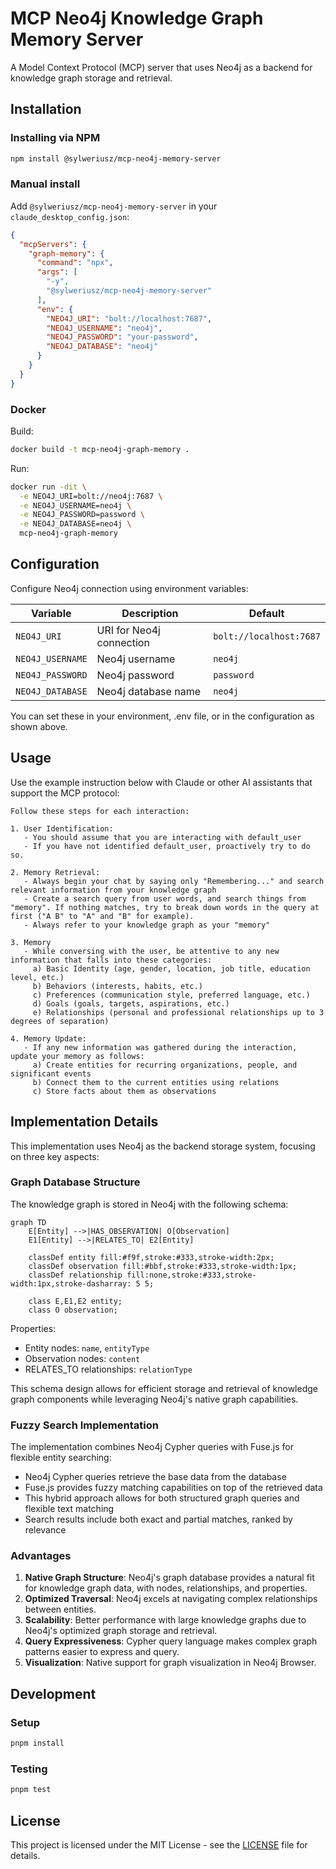 # MCP Neo4j Knowledge Graph Memory Server

A Model Context Protocol (MCP) server that uses Neo4j as a backend for knowledge graph storage and retrieval.

## Installation

### Installing via NPM

```bash
npm install @sylweriusz/mcp-neo4j-memory-server
```

### Manual install

Add `@sylweriusz/mcp-neo4j-memory-server` in your `claude_desktop_config.json`:

```json
{
  "mcpServers": {
    "graph-memory": {
      "command": "npx",
      "args": [
        "-y",
        "@sylweriusz/mcp-neo4j-memory-server"
      ],
      "env": {
        "NEO4J_URI": "bolt://localhost:7687",
        "NEO4J_USERNAME": "neo4j",
        "NEO4J_PASSWORD": "your-password",
        "NEO4J_DATABASE": "neo4j"
      }
    }
  }
}
```

### Docker

Build:

```bash
docker build -t mcp-neo4j-graph-memory .
```

Run:

```bash
docker run -dit \
  -e NEO4J_URI=bolt://neo4j:7687 \
  -e NEO4J_USERNAME=neo4j \
  -e NEO4J_PASSWORD=password \
  -e NEO4J_DATABASE=neo4j \
  mcp-neo4j-graph-memory
```

## Configuration

Configure Neo4j connection using environment variables:

| Variable | Description | Default |
|----------|-------------|---------|
| `NEO4J_URI` | URI for Neo4j connection | `bolt://localhost:7687` |
| `NEO4J_USERNAME` | Neo4j username | `neo4j` |
| `NEO4J_PASSWORD` | Neo4j password | `password` |
| `NEO4J_DATABASE` | Neo4j database name | `neo4j` |

You can set these in your environment, .env file, or in the configuration as shown above.

## Usage

Use the example instruction below with Claude or other AI assistants that support the MCP protocol:

```
Follow these steps for each interaction:

1. User Identification:
   - You should assume that you are interacting with default_user
   - If you have not identified default_user, proactively try to do so.

2. Memory Retrieval:
   - Always begin your chat by saying only "Remembering..." and search relevant information from your knowledge graph
   - Create a search query from user words, and search things from "memory". If nothing matches, try to break down words in the query at first ("A B" to "A" and "B" for example).
   - Always refer to your knowledge graph as your "memory"

3. Memory
   - While conversing with the user, be attentive to any new information that falls into these categories:
     a) Basic Identity (age, gender, location, job title, education level, etc.)
     b) Behaviors (interests, habits, etc.)
     c) Preferences (communication style, preferred language, etc.)
     d) Goals (goals, targets, aspirations, etc.)
     e) Relationships (personal and professional relationships up to 3 degrees of separation)

4. Memory Update:
   - If any new information was gathered during the interaction, update your memory as follows:
     a) Create entities for recurring organizations, people, and significant events
     b) Connect them to the current entities using relations
     c) Store facts about them as observations
```

## Implementation Details

This implementation uses Neo4j as the backend storage system, focusing on three key aspects:

### Graph Database Structure

The knowledge graph is stored in Neo4j with the following schema:

```mermaid
graph TD
    E[Entity] -->|HAS_OBSERVATION| O[Observation]
    E1[Entity] -->|RELATES_TO| E2[Entity]

    classDef entity fill:#f9f,stroke:#333,stroke-width:2px;
    classDef observation fill:#bbf,stroke:#333,stroke-width:1px;
    classDef relationship fill:none,stroke:#333,stroke-width:1px,stroke-dasharray: 5 5;

    class E,E1,E2 entity;
    class O observation;
```

Properties:
- Entity nodes: `name`, `entityType`
- Observation nodes: `content`
- RELATES_TO relationships: `relationType`

This schema design allows for efficient storage and retrieval of knowledge graph components while leveraging Neo4j's native graph capabilities.

### Fuzzy Search Implementation

The implementation combines Neo4j Cypher queries with Fuse.js for flexible entity searching:

- Neo4j Cypher queries retrieve the base data from the database
- Fuse.js provides fuzzy matching capabilities on top of the retrieved data
- This hybrid approach allows for both structured graph queries and flexible text matching
- Search results include both exact and partial matches, ranked by relevance

### Advantages 

1. **Native Graph Structure**: Neo4j's graph database provides a natural fit for knowledge graph data, with nodes, relationships, and properties.
2. **Optimized Traversal**: Neo4j excels at navigating complex relationships between entities.
3. **Scalability**: Better performance with large knowledge graphs due to Neo4j's optimized graph storage and retrieval.
4. **Query Expressiveness**: Cypher query language makes complex graph patterns easier to express and query.
5. **Visualization**: Native support for graph visualization in Neo4j Browser.

## Development

### Setup

```bash
pnpm install
```

### Testing

```bash
pnpm test
```

## License

This project is licensed under the MIT License - see the [LICENSE](LICENSE) file for details.
